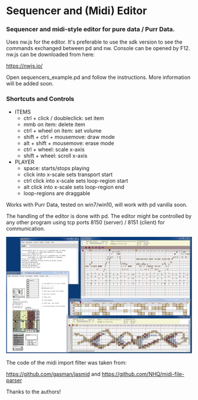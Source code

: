 # Sequencer and (Midi) Editor

### Sequencer and midi-style editor for pure data / Purr Data. 

Uses nw.js for the editor. It's preferable to use the sdk version to see the commands exchanged between pd and nw.
Console can be opened by F12. nw.js can be downloaded from here:

https://nwjs.io/

Open sequencers_example.pd and follow the instructions. 
More information will be added soon.



### Shortcuts and Controls
- ITEMS
	- ctrl + click / doubleclick: set item
	- mmb on item: delete item
	- ctrl + wheel on item: set volume
	- shift + ctrl + mousemove: draw mode
	- alt + shift + mousemove: erase mode
	- ctrl + wheel: scale x-axis
	- shift + wheel: scroll x-axis
- PLAYER
	- space: starts/stops playing
	- click into x-scale sets transport start
	- ctrl click into x-scale sets loop-region start
	- alt click into x-scale sets loop-region end
	- loop-regions are draggable

Works with Purr Data, tested on win7/win10, will work with pd vanilla soon.

The handling of the editor is done with pd. The editor might be controlled by any other program using tcp ports 8150 (server) / 8151 (client) for communication.
 


![alt tag](js/gui/sequencer.png)



The code of the midi import filter was taken from:

https://github.com/gasman/jasmid and https://github.com/NHQ/midi-file-parser

Thanks to the authors!
